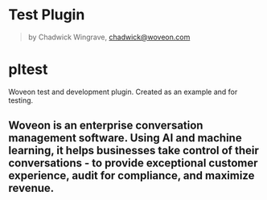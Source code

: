 # Test Plugin
>   by Chadwick Wingrave, chadwick@woveon.com

# pltest
Woveon test and development plugin. Created as an example and for testing.


## Woveon is an enterprise conversation management software. Using AI and machine learning, it helps businesses take control of their conversations - to provide exceptional customer experience, audit for compliance, and maximize revenue.
